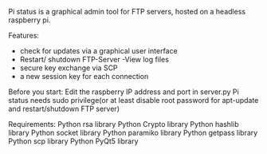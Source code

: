 Pi status is a graphical admin tool for FTP servers, hosted on a headless raspberry pi.

Features:
- check for updates via a graphical user interface
- Restart/ shutdown FTP-Server
-View log files 
- secure key exchange via SCP
- a new session key for each connection

Before you start:
Edit the raspberry IP address and port in server.py
Pi status needs sudo privilege(or at least disable root password for  apt-update and restart/shutdown FTP server) 

Requirements:
Python rsa library
Python Crypto library
Python hashlib library
Python socket library
Python paramiko library
Python getpass library
Python scp library
Python PyQt5 library








